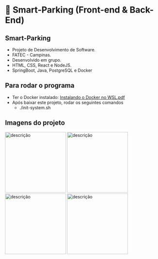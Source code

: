 # :car: Smart-Parking (Front-end & Back-End)

## Smart-Parking
- Projeto de Desenvolvimento de Software.
- FATEC - Campinas.
- Desenvolvido em grupo.
- HTML, CSS, React e NodeJS.
- SpringBoot, Java, PostgreSQL e Docker
##

## Para rodar o programa
- Ter o Docker instalado: [Instalando o Docker no WSL.pdf](https://github.com/user-attachments/files/17451705/Instalando.o.Docker.no.WSL.pdf)
- Após baixar este projeto, rodar os seguintes comandos
  - ./init-system.sh
##

## Imagens do projeto
<img src="https://github.com/user-attachments/assets/9a4315a9-5646-4401-82ca-ff203bce14bf" alt="descrição" width="200"/>
<img src="https://github.com/user-attachments/assets/058e37eb-d3d6-4a02-a968-fb489624f70c" alt="descrição" width="200"/>
<img src="https://github.com/user-attachments/assets/62dbdc49-4e2f-4144-abf9-47fe0bf5cf85" alt="descrição" width="200"/>
<img src="https://github.com/user-attachments/assets/df7435dd-6840-4236-8ee3-b2853eec3d23" alt="descrição" width="200"/>


